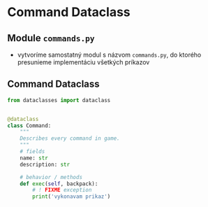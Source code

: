 # Command Dataclass

## Module `commands.py`

* vytvoríme samostatný modul s názvom `commands.py`, do ktorého presunieme implementáciu všetkých príkazov


## Command Dataclass

```python
from dataclasses import dataclass


@dataclass
class Command:
    """
    Describes every command in game.
    """
    # fields
    name: str
    description: str

    # behavior / methods
    def exec(self, backpack):
        # ! FIXME exception
        print('vykonavam prikaz')
```
